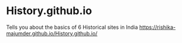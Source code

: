 # History.github.io
Tells you about the basics of 6 Historical sites in India
https://rishika-majumder.github.io/History.github.io/
